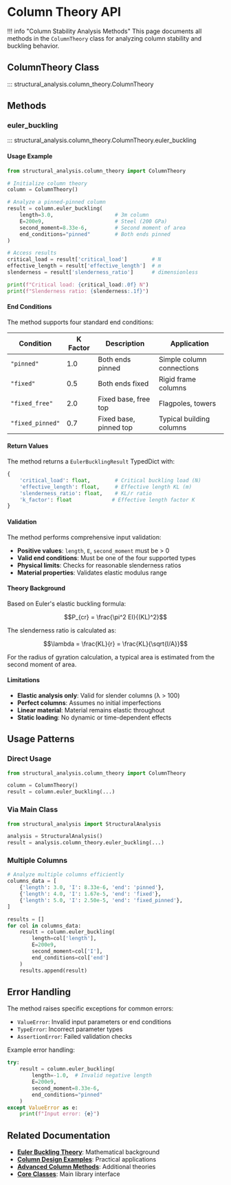 # Column Theory API

!!! info "Column Stability Analysis Methods"
    This page documents all methods in the `ColumnTheory` class for analyzing column stability and buckling behavior.

## ColumnTheory Class

::: structural_analysis.column_theory.ColumnTheory

## Methods

### euler_buckling

::: structural_analysis.column_theory.ColumnTheory.euler_buckling

#### Usage Example

```python
from structural_analysis.column_theory import ColumnTheory

# Initialize column theory
column = ColumnTheory()

# Analyze a pinned-pinned column
result = column.euler_buckling(
    length=3.0,                    # 3m column
    E=200e9,                       # Steel (200 GPa)
    second_moment=8.33e-6,         # Second moment of area
    end_conditions="pinned"        # Both ends pinned
)

# Access results
critical_load = result['critical_load']        # N
effective_length = result['effective_length']  # m
slenderness = result['slenderness_ratio']      # dimensionless

print(f"Critical load: {critical_load:.0f} N")
print(f"Slenderness ratio: {slenderness:.1f}")
```

#### End Conditions

The method supports four standard end conditions:

| Condition | K Factor | Description | Application |
|-----------|----------|-------------|-------------|
| `"pinned"` | 1.0 | Both ends pinned | Simple column connections |
| `"fixed"` | 0.5 | Both ends fixed | Rigid frame columns |
| `"fixed_free"` | 2.0 | Fixed base, free top | Flagpoles, towers |
| `"fixed_pinned"` | 0.7 | Fixed base, pinned top | Typical building columns |

#### Return Values

The method returns a `EulerBucklingResult` TypedDict with:

```python
{
    'critical_load': float,        # Critical buckling load (N)
    'effective_length': float,     # Effective length KL (m)  
    'slenderness_ratio': float,    # KL/r ratio
    'k_factor': float             # Effective length factor K
}
```

#### Validation

The method performs comprehensive input validation:

- **Positive values**: `length`, `E`, `second_moment` must be > 0
- **Valid end conditions**: Must be one of the four supported types
- **Physical limits**: Checks for reasonable slenderness ratios
- **Material properties**: Validates elastic modulus range

#### Theory Background

Based on Euler's elastic buckling formula:

$$P_{cr} = \frac{\pi^2 EI}{(KL)^2}$$

The slenderness ratio is calculated as:

$$\lambda = \frac{KL}{r} = \frac{KL}{\sqrt{I/A}}$$

For the radius of gyration calculation, a typical area is estimated from the second moment of area.

#### Limitations

- **Elastic analysis only**: Valid for slender columns (λ > 100)
- **Perfect columns**: Assumes no initial imperfections
- **Linear material**: Material remains elastic throughout
- **Static loading**: No dynamic or time-dependent effects

## Usage Patterns

### Direct Usage

```python
from structural_analysis.column_theory import ColumnTheory

column = ColumnTheory()
result = column.euler_buckling(...)
```

### Via Main Class

```python
from structural_analysis import StructuralAnalysis

analysis = StructuralAnalysis()
result = analysis.column_theory.euler_buckling(...)
```

### Multiple Columns

```python
# Analyze multiple columns efficiently
columns_data = [
    {'length': 3.0, 'I': 8.33e-6, 'end': 'pinned'},
    {'length': 4.0, 'I': 1.67e-5, 'end': 'fixed'},
    {'length': 5.0, 'I': 2.50e-5, 'end': 'fixed_pinned'},
]

results = []
for col in columns_data:
    result = column.euler_buckling(
        length=col['length'],
        E=200e9,
        second_moment=col['I'],
        end_conditions=col['end']
    )
    results.append(result)
```

## Error Handling

The method raises specific exceptions for common errors:

- `ValueError`: Invalid input parameters or end conditions
- `TypeError`: Incorrect parameter types
- `AssertionError`: Failed validation checks

Example error handling:

```python
try:
    result = column.euler_buckling(
        length=-1.0,  # Invalid negative length
        E=200e9,
        second_moment=8.33e-6,
        end_conditions="pinned"
    )
except ValueError as e:
    print(f"Input error: {e}")
```

## Related Documentation

- [**Euler Buckling Theory**](../theories/column-theory/euler-buckling.md): Mathematical background
- [**Column Design Examples**](../examples/column-design.md): Practical applications  
- [**Advanced Column Methods**](../theories/column-theory/advanced.md): Additional theories
- [**Core Classes**](core.md): Main library interface
